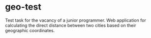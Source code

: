 # geo-test
Test task for the vacancy of a junior programmer. Web application for calculating the direct distance between two cities based on their geographic coordinates.
